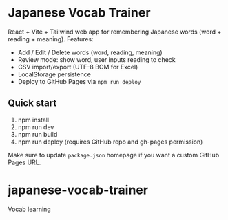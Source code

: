 # Japanese Vocab Trainer

React + Vite + Tailwind web app for remembering Japanese words (word + reading + meaning).
Features:
- Add / Edit / Delete words (word, reading, meaning)
- Review mode: show word, user inputs reading to check
- CSV import/export (UTF-8 BOM for Excel)
- LocalStorage persistence
- Deploy to GitHub Pages via `npm run deploy`

## Quick start
1. npm install
2. npm run dev
3. npm run build
4. npm run deploy (requires GitHub repo and gh-pages permission)

Make sure to update `package.json` homepage if you want a custom GitHub Pages URL.

# japanese-vocab-trainer
Vocab learning
